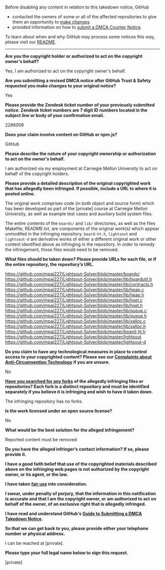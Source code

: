 Before disabling any content in relation to this takedown notice, GitHub
- contacted the owners of some or all of the affected repositories to give them an opportunity to [make changes](https://docs.github.com/en/github/site-policy/dmca-takedown-policy#a-how-does-this-actually-work).
- provided information on how to [submit a DMCA Counter Notice](https://docs.github.com/en/articles/guide-to-submitting-a-dmca-counter-notice).

To learn about when and why GitHub may process some notices this way, please visit our [README](https://github.com/github/dmca/blob/master/README.md#anatomy-of-a-takedown-notice).

---

**Are you the copyright holder or authorized to act on the copyright owner's behalf?**  
  
Yes, I am authorized to act on the copyright owner's behalf.  
  
**Are you submitting a revised DMCA notice after GitHub Trust & Safety requested you make changes to your original notice?**  
  
Yes  
  
**Please provide the Zendesk ticket number of your previously submitted notice. Zendesk ticket numbers are 7 digit ID numbers located in the subject line or body of your confirmation email.**  
  
2286008  
  
**Does your claim involve content on GitHub or npm.js?**  
  
GitHub  
  
**Please describe the nature of your copyright ownership or authorization to act on the owner's behalf.**  
  
I am authorized via my employment at Carnegie Mellon University to act on behalf of the copyright holders.  
  
**Please provide a detailed description of the original copyrighted work that has allegedly been infringed. If possible, include a URL to where it is posted online.**  
  
The original work comprises code (in both object and source form) which has been developed as part of the [private] course at Carnegie Mellon University, as well as example test cases and auxiliary build system files.  
  
The entire contents of the `boards/` and `lib/` directories, as well as the files Makefile, README.txt, are components of the original work(s) which appear unmodifed in the infringing repository. `board-ht.h`, `lightsout` and `lightsout-d` are derivative works of either a different original work or other content identified above as infringing in the repository. In order to remedy the infringement, those files would need to be removed.  
  
**What files should be taken down? Please provide URLs for each file, or if the entire repository, the repository’s URL.**  
  
https://github.com/mpai227/Lightsout-Solver/blob/master/boards/  
https://github.com/mpai227/Lightsout-Solver/blob/master/lib/boardutil.h  
https://github.com/mpai227/Lightsout-Solver/blob/master/lib/contracts.h  
https://github.com/mpai227/Lightsout-Solver/blob/master/lib/heap.c  
https://github.com/mpai227/Lightsout-Solver/blob/master/lib/heap.h  
https://github.com/mpai227/Lightsout-Solver/blob/master/lib/hset.c  
https://github.com/mpai227/Lightsout-Solver/blob/master/lib/hset.h  
https://github.com/mpai227/Lightsout-Solver/blob/master/lib/queue.c  
https://github.com/mpai227/Lightsout-Solver/blob/master/lib/queue.h  
https://github.com/mpai227/Lightsout-Solver/blob/master/lib/xalloc.c  
https://github.com/mpai227/Lightsout-Solver/blob/master/lib/xalloc.h  
https://github.com/mpai227/Lightsout-Solver/blob/master/board-ht.h  
https://github.com/mpai227/Lightsout-Solver/blob/master/lightsout  
https://github.com/mpai227/Lightsout-Solver/blob/master/lightsout-d  
  
**Do you claim to have any technological measures in place to control access to your copyrighted content? Please see our <a href="https://docs.github.com/articles/guide-to-submitting-a-dmca-takedown-notice#complaints-about-anti-circumvention-technology">Complaints about Anti-Circumvention Technology</a> if you are unsure.**  
  
No  
  
**<a href="https://docs.github.com/articles/dmca-takedown-policy#b-what-about-forks-or-whats-a-fork">Have you searched for any forks</a> of the allegedly infringing files or repositories? Each fork is a distinct repository and must be identified separately if you believe it is infringing and wish to have it taken down.**  
  
The infringing repository has no forks.  
  
**Is the work licensed under an open source license?**  
  
No  
  
**What would be the best solution for the alleged infringement?**  
  
Reported content must be removed  
  
**Do you have the alleged infringer’s contact information? If so, please provide it.**  
  
**I have a good faith belief that use of the copyrighted materials described above on the infringing web pages is not authorized by the copyright owner, or its agent, or the law.**  
  
**I have taken <a href="https://www.lumendatabase.org/topics/22">fair use</a> into consideration.**  
  
**I swear, under penalty of perjury, that the information in this notification is accurate and that I am the copyright owner, or am authorized to act on behalf of the owner, of an exclusive right that is allegedly infringed.**  
  
**I have read and understand GitHub's <a href="https://docs.github.com/articles/guide-to-submitting-a-dmca-takedown-notice/">Guide to Submitting a DMCA Takedown Notice</a>.**  
  
**So that we can get back to you, please provide either your telephone number or physical address.**  
  
I can be reached at [private].  
  
**Please type your full legal name below to sign this request.**  
  
[private]
